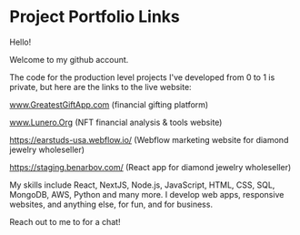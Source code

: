 # Project Portfolio Links

Hello!

Welcome to my github account. 

The code for the production level projects I've developed from 0 to 1 is private, but here are the links to the live website:

www.GreatestGiftApp.com
(financial gifting platform)

www.Lunero.Org 
(NFT financial analysis & tools website)

https://earstuds-usa.webflow.io/ 
(Webflow marketing website for diamond jewelry wholeseller)

https://staging.benarbov.com/ 
(React app for diamond jewelry wholeseller)

My skills include React, NextJS, Node.js, JavaScript, HTML, CSS, SQL, MongoDB, AWS, Python and many more. 
I develop web apps, responsive websites, and anything else, for fun, and for business. 

Reach out to me to for a chat!

